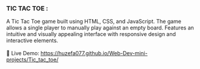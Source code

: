 ### TIC TAC TOE :  
A Tic Tac Toe game built using HTML, CSS, and JavaScript. The game allows a single player to manually play against an empty board. Features an intuitive and visually appealing interface with responsive design and interactive elements. 
<br><br>
🔗 Live Demo: https://huzefa077.github.io/Web-Dev-mini-projects/Tic_tac_toe/
